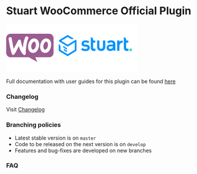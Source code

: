 # Stuart WooCommerce Official Plugin

<img src="assets/header.png">

Full documentation with user guides for this plugin can be found [here](https://community.stuart.engineering/t/stuart-woocommerce-plug-in/1564)

### Changelog

Visit [Changelog](CHANGELOG.md)

### Branching policies

- Latest stable version is on `master`
- Code to be released on the next version is on `develop`
- Features and bug-fixes are developed on new branches

### FAQ

